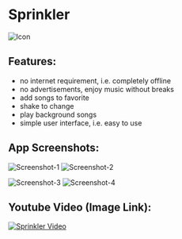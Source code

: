 # Sprinkler
![Icon](https://lh3.googleusercontent.com/7FYYSnufhnTfuq7SFXtRCKTMqrrHuSvfv8rVCtTRsCxWnUbaQm9TwwYFsAWWAFYLcso=s180-rw)

## Features:

* no internet requirement, i.e. completely offline
* no advertisements, enjoy music without breaks
* add songs to favorite
* shake to change
* play background songs
* simple user interface, i.e. easy to use

## App Screenshots:

![Screenshot-1](https://lh3.googleusercontent.com/04_mNMNYh-tBjUVFo7WKAtK7EiNYYcuhzSbj8pO_Vfh4UeNhjNdGoxmQl13Q0v3XFw=w1366-h662-rw)   ![Screenshot-2](https://lh3.googleusercontent.com/KO8Dw31UvZv7wD7DKfPgwMnjYEII1LZM7xk-_eA_vHLdV9Lg6ihah8HZoOiJZ6s7U4M=w1366-h662-rw)

![Screenshot-3](https://lh3.googleusercontent.com/MVArh1YuKZaAw32xX7yvXOUw2OMYV0lhV_F9eVUTBhPCaz6aIhQsitK7KBAgg7Rapp44=w1366-h662-rw)   ![Screenshot-4](https://lh3.googleusercontent.com/ASoL01wYj4L2b6m6n2lvTsmhF20uVHEfi-SCfW3OeZ_XyF44hJR3f7dh7R0Awu4wCkg9=w1366-h657-rw)

## Youtube Video (Image Link):

[![Sprinkler Video](https://img.youtube.com/vi/9w24LzoHQvI/0.jpg)](https://www.youtube.com/watch?v=9w24LzoHQvI)
